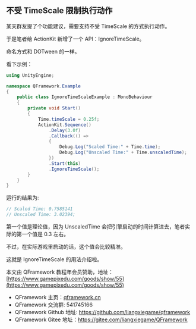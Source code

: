 ## 不受 TimeScale 限制执行动作

某天群友提了个功能建议，需要支持不受 TimeScale 的方式执行动作。

于是笔者给 ActionKit 新增了一个 API：IgnoreTimeScale。

命名方式和 DOTween 的一样。

看下示例：

```csharp
using UnityEngine;

namespace QFramework.Example
{
    public class IgnoreTimeScaleExample : MonoBehaviour
    {
        private void Start()
        {
            Time.timeScale = 0.25f;
            ActionKit.Sequence()
                .Delay(3.0f)
                .Callback(() =>
                {
                    Debug.Log("Scaled Time:" + Time.time);
                    Debug.Log("Unscaled Time:" + Time.unscaledTime);
                })
                .Start(this)
                .IgnoreTimeScale();
        }
    }
}
```

运行的结果为:
```csharp
// Scaled Time: 0.7585141
// Unscaled Time: 3.02394;
```

第一个值是理论值，因为 UnscaledTime 会把引擎启动的时间计算进去，笔者实际的第一个值是 0.3 左右。

不过，在实际游戏里启动的话，这个值会比较精准。

这就是 IgnoreTimeScale 的用法介绍啦。

本文由 QFramework 教程年会员赞助，地址：[https://www.gamepixedu.com/goods/show/55](https://www.gamepixedu.com/goods/show/55)

* QFramework 主页：[qframework.cn](https://qframework.cn)
* QFramework 交流群: 541745166
* QFramework Github 地址: <https://github.com/liangxiegame/qframework>
* QFramework Gitee 地址：<https://gitee.com/liangxiegame/QFramework>



